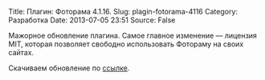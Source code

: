 Title: Плагин: Фоторама 4.1.16.
Slug: plagin-fotorama-4116
Category: Разработка
Date: 2013-07-05 23:51
Source: False

Мажорное обновление плагина. Самое главное изменение — лицензия MIT, которая позволяет свободно использовать Фотораму на своих сайтах.

Скачиваем обновление по [ссылке](https://github.com/librarian/fotorama/archive/4.1.16.zip).
